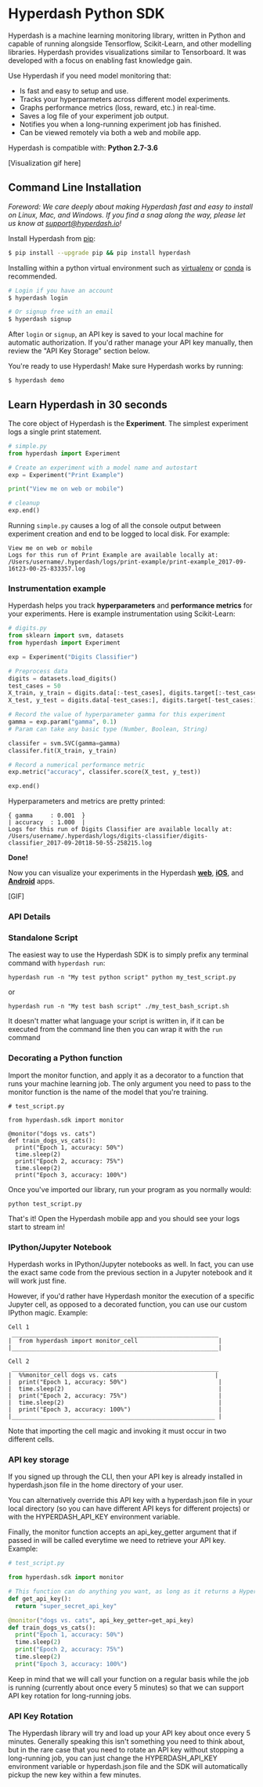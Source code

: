 # Hyperdash Python SDK

Hyperdash is a machine learning monitoring library, written in Python and capable of running alongside Tensorflow, Scikit-Learn, and other modelling libraries. Hyperdash provides visualizations similar to Tensorboard. It was developed with a focus on enabling fast knowledge gain.

Use Hyperdash if you need model monitoring that:

* Is fast and easy to setup and use.
* Tracks your hyperparmeters across different model experiments.
* Graphs performance metrics (loss, reward, etc.) in real-time.
* Saves a log file of your experiment job output.
* Notifies you when a long-running experiment job has finished.
* Can be viewed remotely via both a web and mobile app.

Hyperdash is compatible with: **Python 2.7-3.6**

[Visualization gif here]


## Command Line Installation
*Foreword: We care deeply about making Hyperdash fast and easy to install  on Linux, Mac, and Windows. If you find a snag along the way, please let us know at support@hyperdash.io!*

Install Hyperdash from [pip](https://packaging.python.org/tutorials/installing-packages/#requirements-for-installing-packages):
```bash
$ pip install --upgrade pip && pip install hyperdash
```
Installing within a python virtual environment such as [virtualenv](https://github.com/pypa/virtualenv) or [conda](https://github.com/conda/conda) is recommended.
```bash
# Login if you have an account
$ hyperdash login

# Or signup free with an email
$ hyperdash signup
```
After `login` or `signup`, an API key is saved to your local machine for automatic authorization. If you'd rather manage your API key manually, then review the "API Key Storage" section below.

You're ready to use Hyperdash! Make sure Hyperdash works by running:
```
$ hyperdash demo
```

## Learn Hyperdash in 30 seconds
The core object of Hyperdash is the **Experiment**. The simplest experiment logs a single print statement.
```python
# simple.py
from hyperdash import Experiment

# Create an experiment with a model name and autostart
exp = Experiment("Print Example")

print("View me on web or mobile")

# cleanup
exp.end()
```
Running `simple.py` causes a log of all the console output between experiment creation and end to be logged to local disk. For example:
```
View me on web or mobile
Logs for this run of Print Example are available locally at: /Users/username/.hyperdash/logs/print-example/print-example_2017-09-16t23-00-25-833357.log
```
### Instrumentation example
Hyperdash helps you track **hyperparameters** and **performance metrics** for your experiments. Here is example instrumentation using Scikit-Learn:
```python
# digits.py
from sklearn import svm, datasets
from hyperdash import Experiment

exp = Experiment("Digits Classifier")

# Preprocess data
digits = datasets.load_digits()
test_cases = 50
X_train, y_train = digits.data[:-test_cases], digits.target[:-test_cases]
X_test, y_test = digits.data[-test_cases:], digits.target[-test_cases:]

# Record the value of hyperparameter gamma for this experiment
gamma = exp.param("gamma", 0.1)
# Param can take any basic type (Number, Boolean, String)

classifer = svm.SVC(gamma=gamma)
classifer.fit(X_train, y_train)

# Record a numerical performance metric
exp.metric("accuracy", classifer.score(X_test, y_test))

exp.end()
```
Hyperparameters and metrics are pretty printed:
```
{ gamma     : 0.001  }
| accuracy  : 1.000  |
Logs for this run of Digits Classifier are available locally at: /Users/username/.hyperdash/logs/digits-classifier/digits-classifier_2017-09-20t18-50-55-258215.log
```
**Done!**

Now you can visualize your experiments in the Hyperdash [__web__](https://hyperdash.io/), [__iOS__](https://itunes.apple.com/us/app/hyperdash-machine-learning-monitoring/id1257582233), and [__Android__](https://play.google.com/store/apps/details?id=com.hyperdash) apps.

[GIF]

### API Details



### Standalone Script
The easiest way to use the Hyperdash SDK is to simply prefix any terminal command with `hyperdash run`:

```
hyperdash run -n "My test python script" python my_test_script.py
```

or

```
hyperdash run -n "My test bash script" ./my_test_bash_script.sh
```

It doesn't matter what language your script is written in, if it can be executed from the command line then you can wrap it with the `run`  command

### Decorating a Python function
Import the monitor function, and apply it as a decorator to a function that runs your machine learning job. The only argument you need to pass to the monitor function is the name of the model that you're training.

```
# test_script.py

from hyperdash.sdk import monitor

@monitor("dogs vs. cats")
def train_dogs_vs_cats():
  print("Epoch 1, accuracy: 50%")
  time.sleep(2)
  print("Epoch 2, accuracy: 75%")
  time.sleep(2)
  print("Epoch 3, accuracy: 100%")
```

Once you've imported our library, run your program as you normally would:

`python test_script.py`

That's it! Open the Hyperdash mobile app and you should see your logs start to stream in!

### IPython/Jupyter Notebook

Hyperdash works in IPython/Jupyter notebooks as well. In fact, you can use the exact same code from the previous section in a Jupyter notebook and it will work just fine.

However, if you'd rather have Hyperdash monitor the execution of a specific Jupyter cell, as opposed to a decorated function, you can use our custom IPython magic. Example:

```
Cell 1
 ___________________________________________________________
|  from hyperdash import monitor_cell                       |
|___________________________________________________________|

Cell 2
 ___________________________________________________________
|  %%monitor_cell dogs vs. cats                            |
|  print("Epoch 1, accuracy: 50%")                          |
|  time.sleep(2)                                            |
|  print("Epoch 2, accuracy: 75%")                          |
|  time.sleep(2)                                            |
|  print("Epoch 3, accuracy: 100%")                         |
|__________________________________________________________ |
```

Note that importing the cell magic and invoking it must occur in two different cells.

### API key storage

If you signed up through the CLI, then your API key is already installed in hyperdash.json file in the home directory of your user.

You can alternatively override this API key with a hyperdash.json file in your local directory (so you can have different API keys for different projects) or with the HYPERDASH_API_KEY environment variable.

Finally, the monitor function accepts an api_key_getter argument that if passed in will be called everytime we need to retrieve your API key. Example:

```python
# test_script.py

from hyperdash.sdk import monitor

# This function can do anything you want, as long as it returns a Hyperdash API key as a string
def get_api_key():
  return "super_secret_api_key"

@monitor("dogs vs. cats", api_key_getter=get_api_key)
def train_dogs_vs_cats():
  print("Epoch 1, accuracy: 50%")
  time.sleep(2)
  print("Epoch 2, accuracy: 75%")
  time.sleep(2)
  print("Epoch 3, accuracy: 100%")
```

Keep in mind that we will call your function on a regular basis while the job is running (currently about once every 5 minutes) so that we can support API key rotation for long-running jobs.

### API Key Rotation

The Hyperdash library will try and load up your API key about once every 5 minutes. Generally speaking this isn't something you need to think about, but in the rare case that you need to rotate an API key without stopping a long-running job, you can just change the HYPERDASH_API_KEY environment variable or hyperdash.json file and the SDK will automatically pickup the new key within a few minutes.
